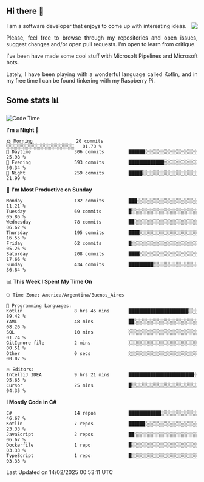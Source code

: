 ## Hi there :slightly_smiling_face:

<img src="https://github-readme-stats.vercel.app/api?username=victorgrycuk&show_icons=true&count_private=true&title_color=F7941E&icon_color=F7941E" align="right">

<p align="justify">
I am a software developer that enjoys to come up with interesting ideas.
<p/>

<p align= "justify">
Please, feel free to browse through my repositories and open issues, suggest changes and/or open pull requests. I'm open to learn from critique.
<p/>


<p align= "justify">
I've been have made some cool stuff with Microsoft Pipelines and Microsoft bots.
<p/>

<p align= "justify">
Lately, I have been playing with a wonderful language called Kotlin, and in my free time I can be found tinkering with my Raspberry Pi.
<p/>

## Some stats :bar_chart:
<!--START_SECTION:waka-->
![Code Time](http://img.shields.io/badge/Code%20Time-2%2C144%20hrs%2018%20mins-blue)

**I'm a Night 🦉** 

```text
🌞 Morning                20 commits          ░░░░░░░░░░░░░░░░░░░░░░░░░   01.70 % 
🌆 Daytime                306 commits         ██████░░░░░░░░░░░░░░░░░░░   25.98 % 
🌃 Evening                593 commits         █████████████░░░░░░░░░░░░   50.34 % 
🌙 Night                  259 commits         █████░░░░░░░░░░░░░░░░░░░░   21.99 % 
```
📅 **I'm Most Productive on Sunday** 

```text
Monday                   132 commits         ███░░░░░░░░░░░░░░░░░░░░░░   11.21 % 
Tuesday                  69 commits          █░░░░░░░░░░░░░░░░░░░░░░░░   05.86 % 
Wednesday                78 commits          ██░░░░░░░░░░░░░░░░░░░░░░░   06.62 % 
Thursday                 195 commits         ████░░░░░░░░░░░░░░░░░░░░░   16.55 % 
Friday                   62 commits          █░░░░░░░░░░░░░░░░░░░░░░░░   05.26 % 
Saturday                 208 commits         ████░░░░░░░░░░░░░░░░░░░░░   17.66 % 
Sunday                   434 commits         █████████░░░░░░░░░░░░░░░░   36.84 % 
```


📊 **This Week I Spent My Time On** 

```text
🕑︎ Time Zone: America/Argentina/Buenos_Aires

💬 Programming Languages: 
Kotlin                   8 hrs 45 mins       ██████████████████████░░░   89.42 % 
YAML                     48 mins             ██░░░░░░░░░░░░░░░░░░░░░░░   08.26 % 
SQL                      10 mins             ░░░░░░░░░░░░░░░░░░░░░░░░░   01.74 % 
GitIgnore file           2 mins              ░░░░░░░░░░░░░░░░░░░░░░░░░   00.51 % 
Other                    0 secs              ░░░░░░░░░░░░░░░░░░░░░░░░░   00.07 % 

🔥 Editors: 
IntelliJ IDEA            9 hrs 21 mins       ████████████████████████░   95.65 % 
Cursor                   25 mins             █░░░░░░░░░░░░░░░░░░░░░░░░   04.35 % 
```

**I Mostly Code in C#** 

```text
C#                       14 repos            ████████████░░░░░░░░░░░░░   46.67 % 
Kotlin                   7 repos             ██████░░░░░░░░░░░░░░░░░░░   23.33 % 
JavaScript               2 repos             ██░░░░░░░░░░░░░░░░░░░░░░░   06.67 % 
Dockerfile               1 repo              █░░░░░░░░░░░░░░░░░░░░░░░░   03.33 % 
TypeScript               1 repo              █░░░░░░░░░░░░░░░░░░░░░░░░   03.33 % 
```




 Last Updated on 14/02/2025 00:53:11 UTC
<!--END_SECTION:waka-->
